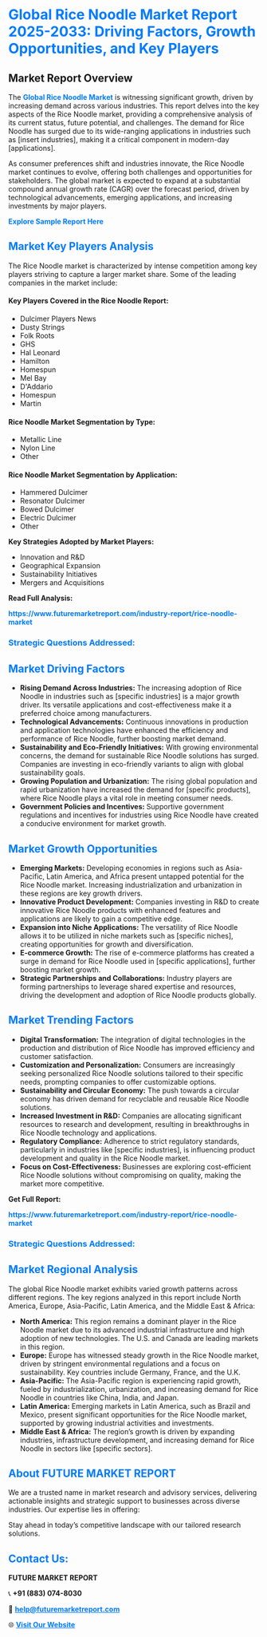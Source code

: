 <h1 style="color: #007BFF;">Global Rice Noodle Market Report 2025-2033: Driving Factors, Growth Opportunities, and Key Players</h1>

<section id="overview">
<h2>Market Report Overview</h2>
<p>The <a href="https://www.futuremarketreport.com/industry-report/rice-noodle-market" style="color: #007BFF; text-decoration: none;"><strong>Global Rice Noodle Market</strong></a> is witnessing significant growth, driven by increasing demand across various industries. This report delves into the key aspects of the Rice Noodle market, providing a comprehensive analysis of its current status, future potential, and challenges. The demand for Rice Noodle has surged due to its wide-ranging applications in industries such as [insert industries], making it a critical component in modern-day [applications].</p>
<p>As consumer preferences shift and industries innovate, the Rice Noodle market continues to evolve, offering both challenges and opportunities for stakeholders. The global market is expected to expand at a substantial compound annual growth rate (CAGR) over the forecast period, driven by technological advancements, emerging applications, and increasing investments by major players.</p>
</section>

<section id="overview">
<p><a href="https://www.futuremarketreport.com/request-sample/reportId=32417" style="color: #007BFF; text-decoration: none;"><strong>Explore Sample Report Here</strong></a></p>
</section>

<section id="key-players">
<h2 style="color: #007BFF;">Market Key Players Analysis</h2>
<p>The Rice Noodle market is characterized by intense competition among key players striving to capture a larger market share. Some of the leading companies in the market include:</p>
<h4>Key Players Covered in the Rice Noodle Report:</h4>
<ul><li>Dulcimer Players News</li><li>Dusty Strings</li><li>Folk Roots</li><li>GHS</li><li>Hal Leonard</li><li>Hamilton</li><li>Homespun</li><li>Mel Bay</li><li>D&#039;Addario</li><li>Homespun</li><li>Martin</li></ul>
<h4>Rice Noodle Market Segmentation by Type:</h4>
<ul><li>Metallic Line</li><li>Nylon Line</li><li>Other</li></ul>

<h4>Rice Noodle Market Segmentation by Application:</h4>
<ul><li>Hammered Dulcimer</li><li>Resonator Dulcimer</li><li>Bowed Dulcimer</li><li>Electric Dulcimer</li><li>Other</li></ul>
<p><strong>Key Strategies Adopted by Market Players:</strong></p>
<ul>
<li>Innovation and R&D</li>
<li>Geographical Expansion</li>
<li>Sustainability Initiatives</li>
<li>Mergers and Acquisitions</li>
</ul>
</section>

<section>
<p><strong>Read Full Analysis: </strong></p><a href="https://www.futuremarketreport.com/industry-report/rice-noodle-market" style="color: #007BFF; text-decoration: none;"><strong>https://www.futuremarketreport.com/industry-report/rice-noodle-market</strong></a>
<h3 style="color: #007BFF;">Strategic Questions Addressed:</h3>
</section>

<section id="driving-factors">
<h2 style="color: #007BFF;">Market Driving Factors</h2>
<ul>
<li><strong>Rising Demand Across Industries:</strong> The increasing adoption of Rice Noodle in industries such as [specific industries] is a major growth driver. Its versatile applications and cost-effectiveness make it a preferred choice among manufacturers.</li>
<li><strong>Technological Advancements:</strong> Continuous innovations in production and application technologies have enhanced the efficiency and performance of Rice Noodle, further boosting market demand.</li>
<li><strong>Sustainability and Eco-Friendly Initiatives:</strong> With growing environmental concerns, the demand for sustainable Rice Noodle solutions has surged. Companies are investing in eco-friendly variants to align with global sustainability goals.</li>
<li><strong>Growing Population and Urbanization:</strong> The rising global population and rapid urbanization have increased the demand for [specific products], where Rice Noodle plays a vital role in meeting consumer needs.</li>
<li><strong>Government Policies and Incentives:</strong> Supportive government regulations and incentives for industries using Rice Noodle have created a conducive environment for market growth.</li>
</ul>
</section>

<section id="growth-opportunities">
<h2 style="color: #007BFF;">Market Growth Opportunities</h2>
<ul>
<li><strong>Emerging Markets:</strong> Developing economies in regions such as Asia-Pacific, Latin America, and Africa present untapped potential for the Rice Noodle market. Increasing industrialization and urbanization in these regions are key growth drivers.</li>
<li><strong>Innovative Product Development:</strong> Companies investing in R&D to create innovative Rice Noodle products with enhanced features and applications are likely to gain a competitive edge.</li>
<li><strong>Expansion into Niche Applications:</strong> The versatility of Rice Noodle allows it to be utilized in niche markets such as [specific niches], creating opportunities for growth and diversification.</li>
<li><strong>E-commerce Growth:</strong> The rise of e-commerce platforms has created a surge in demand for Rice Noodle used in [specific applications], further boosting market growth.</li>
<li><strong>Strategic Partnerships and Collaborations:</strong> Industry players are forming partnerships to leverage shared expertise and resources, driving the development and adoption of Rice Noodle products globally.</li>
</ul>
</section>

<section id="trending-factors">
<h2 style="color: #007BFF;">Market Trending Factors</h2>
<ul>
<li><strong>Digital Transformation:</strong> The integration of digital technologies in the production and distribution of Rice Noodle has improved efficiency and customer satisfaction.</li>
<li><strong>Customization and Personalization:</strong> Consumers are increasingly seeking personalized Rice Noodle solutions tailored to their specific needs, prompting companies to offer customizable options.</li>
<li><strong>Sustainability and Circular Economy:</strong> The push towards a circular economy has driven demand for recyclable and reusable Rice Noodle solutions.</li>
<li><strong>Increased Investment in R&D:</strong> Companies are allocating significant resources to research and development, resulting in breakthroughs in Rice Noodle technology and applications.</li>
<li><strong>Regulatory Compliance:</strong> Adherence to strict regulatory standards, particularly in industries like [specific industries], is influencing product development and quality in the Rice Noodle market.</li>
<li><strong>Focus on Cost-Effectiveness:</strong> Businesses are exploring cost-efficient Rice Noodle solutions without compromising on quality, making the market more competitive.</li>
</ul>
</section>

<section>
<p><strong>Get Full Report: </strong></p><a href="https://www.futuremarketreport.com/industry-report/rice-noodle-market" style="color: #007BFF; text-decoration: none;"><strong>https://www.futuremarketreport.com/industry-report/rice-noodle-market</strong></a>
<h3 style="color: #007BFF;">Strategic Questions Addressed:</h3>
</section>


<section id="regional-analysis">
<h2 style="color: #007BFF;">Market Regional Analysis</h2>
<p>The global Rice Noodle market exhibits varied growth patterns across different regions. The key regions analyzed in this report include North America, Europe, Asia-Pacific, Latin America, and the Middle East & Africa:</p>
<ul>
<li><strong>North America:</strong> This region remains a dominant player in the Rice Noodle market due to its advanced industrial infrastructure and high adoption of new technologies. The U.S. and Canada are leading markets in this region.</li>
<li><strong>Europe:</strong> Europe has witnessed steady growth in the Rice Noodle market, driven by stringent environmental regulations and a focus on sustainability. Key countries include Germany, France, and the U.K.</li>
<li><strong>Asia-Pacific:</strong> The Asia-Pacific region is experiencing rapid growth, fueled by industrialization, urbanization, and increasing demand for Rice Noodle in countries like China, India, and Japan.</li>
<li><strong>Latin America:</strong> Emerging markets in Latin America, such as Brazil and Mexico, present significant opportunities for the Rice Noodle market, supported by growing industrial activities and investments.</li>
<li><strong>Middle East & Africa:</strong> The region’s growth is driven by expanding industries, infrastructure development, and increasing demand for Rice Noodle in sectors like [specific sectors].</li>
</ul>
</section>

<footer>
<h2 style="color: #007BFF;">About FUTURE MARKET REPORT</h2>
<p>We are a trusted name in market research and advisory services, delivering actionable insights and strategic support to businesses across diverse industries. Our expertise lies in offering:</p>

<p>Stay ahead in today’s competitive landscape with our tailored research solutions.</p>

<h2 style="color: #007BFF;">Contact Us:</h2>
<p><strong>FUTURE MARKET REPORT</strong></p>
<p>📞 <strong>+91 (883) 074-8030</strong></p>
<p>📧 <strong><a href="mailto:help@futuremarketreport.com" style="color: #007BFF;">help@futuremarketreport.com</a></strong></p>
<p>🌐 <strong><a href="https://www.futuremarketreport.com/" style="color: #007BFF;">Visit Our Website</a></strong></p>
</footer>